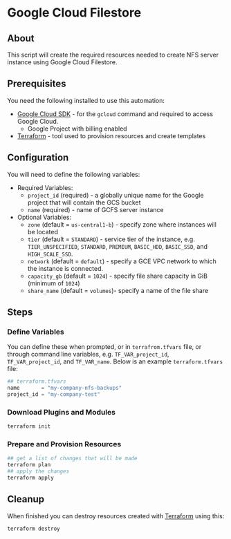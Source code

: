 # Google Cloud Filestore

## About

This script will create the required resources needed to create NFS server instance using Google Cloud Filestore.

## Prerequisites

You need the following installed to use this automation:

* [Google Cloud SDK](https://cloud.google.com/sdk/docs/install) - for the `gcloud` command and required to access Google Cloud.
   * Google Project with billing enabled
* [Terraform](https://www.terraform.io/downloads.html) - tool used to provision resources and create templates

## Configuration

You will need to define the following variables:

* Required Variables:
  * `project_id` (required) - a globally unique name for the Google project that will contain the GCS bucket
  * `name` (required) - name of GCFS server instance
* Optional Variables:
  * `zone` (default = `us-central1-b`) - specify zone where instances will be located
  * `tier` (default = `STANDARD`) - service tier of the instance, e.g. `TIER_UNSPECIFIED`, `STANDARD`, `PREMIUM`, `BASIC_HDD`, `BASIC_SSD`, and `HIGH_SCALE_SSD`.
  * `network` (default = `default`) - specify a GCE VPC network to which the instance is connected.
  * `capacity_gb` (default = `1024`) - specify file share capacity in GiB (minimum of `1024`)
  * `share_name` (default = `volumes`)- specify a name of the file share

## Steps

### Define Variables

You can define these when prompted, or in `terrafrom.tfvars` file, or through command line variables, e.g. `TF_VAR_project_id`, `TF_VAR_project_id`, and `TF_VAR_name`. Below is an example `terraform.tfvars` file:

```terraform
## terraform.tfvars
name       = "my-company-nfs-backups"
project_id = "my-company-test"
```

### Download Plugins and Modules

```bash
terraform init
```

### Prepare and Provision Resources

```bash
## get a list of changes that will be made
terraform plan
## apply the changes
terraform apply
```

## Cleanup

When finished you can destroy resources created with [Terraform](https://www.terraform.io/) using this:

```bash
terraform destroy
```

